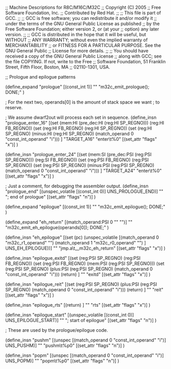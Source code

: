 ;; Machine Descriptions for R8C/M16C/M32C
;; Copyright (C) 2005
;; Free Software Foundation, Inc.
;; Contributed by Red Hat.
;;
;; This file is part of GCC.
;;
;; GCC is free software; you can redistribute it and/or modify it
;; under the terms of the GNU General Public License as published
;; by the Free Software Foundation; either version 2, or (at your
;; option) any later version.
;;
;; GCC is distributed in the hope that it will be useful, but WITHOUT
;; ANY WARRANTY; without even the implied warranty of MERCHANTABILITY
;; or FITNESS FOR A PARTICULAR PURPOSE.  See the GNU General Public
;; License for more details.
;;
;; You should have received a copy of the GNU General Public License
;; along with GCC; see the file COPYING.  If not, write to the Free
;; Software Foundation, 51 Franklin Street, Fifth Floor, Boston, MA
;; 02110-1301, USA.

;; Prologue and epilogue patterns

(define_expand "prologue"
  [(const_int 1)]
  ""
  "m32c_emit_prologue(); DONE;"
  )

; For the next two, operands[0] is the amount of stack space we want
; to reserve.

; We assume dwarf2out will process each set in sequence.
(define_insn "prologue_enter_16"
  [(set (mem:HI (pre_dec:HI (reg:HI SP_REGNO)))
        (reg:HI FB_REGNO))
   (set (reg:HI FB_REGNO)
        (reg:HI SP_REGNO))
   (set (reg:HI SP_REGNO)
        (minus:HI (reg:HI SP_REGNO)
                   (match_operand 0 "const_int_operand" "i")))
   ]
  "TARGET_A16"
  "enter\t%0"
  [(set_attr "flags" "x")]
  )

(define_insn "prologue_enter_24"
  [(set (mem:SI (pre_dec:PSI (reg:PSI SP_REGNO)))
        (reg:SI FB_REGNO))
   (set (reg:PSI FB_REGNO)
        (reg:PSI SP_REGNO))
   (set (reg:PSI SP_REGNO)
        (minus:PSI (reg:PSI SP_REGNO)
                   (match_operand 0 "const_int_operand" "i")))
   ]
  "TARGET_A24"
  "enter\t%0"
  [(set_attr "flags" "x")]
  )

; Just a comment, for debugging the assembler output.
(define_insn "prologue_end"
  [(unspec_volatile [(const_int 0)] UNS_PROLOGUE_END)]
  ""
  "; end of prologue"
  [(set_attr "flags" "n")]
  )



(define_expand "epilogue"
  [(const_int 1)]
  ""
  "m32c_emit_epilogue(); DONE;"
  )

(define_expand "eh_return"
  [(match_operand:PSI 0 "" "")]
  ""
  "m32c_emit_eh_epilogue(operands[0]); DONE;"
  )

(define_insn "eh_epilogue"
  [(set (pc)
        (unspec_volatile [(match_operand 0 "m32c_r1_operand" "")
                          (match_operand 1 "m32c_r0_operand" "")
                          ] UNS_EH_EPILOGUE))]
  ""
  "jmp.a\t__m32c_eh_return"
  [(set_attr "flags" "x")]
  )

(define_insn "epilogue_exitd"
  [(set (reg:PSI SP_REGNO)
        (reg:PSI FB_REGNO))
   (set (reg:PSI FB_REGNO)
        (mem:PSI (reg:PSI SP_REGNO)))
   (set (reg:PSI SP_REGNO)
        (plus:PSI (reg:PSI SP_REGNO)
              (match_operand 0 "const_int_operand" "i")))
   (return)
   ]
  ""
  "exitd"
  [(set_attr "flags" "x")]
  )

(define_insn "epilogue_reit"
  [(set (reg:PSI SP_REGNO)
        (plus:PSI (reg:PSI SP_REGNO)
              (match_operand 0 "const_int_operand" "i")))
   (return)
   ]
  ""
  "reit"
  [(set_attr "flags" "x")]
  )

(define_insn "epilogue_rts"
  [(return)
   ]
  ""
  "rts"
  [(set_attr "flags" "x")]
  )

(define_insn "epilogue_start"
  [(unspec_volatile [(const_int 0)] UNS_EPILOGUE_START)]
  ""
  "; start of epilogue"
  [(set_attr "flags" "n")]
  )


; These are used by the prologue/epilogue code.

(define_insn "pushm"
  [(unspec [(match_operand 0 "const_int_operand" "i")] UNS_PUSHM)]
  ""
  "pushm\t%p0"
  [(set_attr "flags" "n")]
  )

(define_insn "popm"
  [(unspec [(match_operand 0 "const_int_operand" "i")] UNS_POPM)]
  ""
  "popm\t%p0"
  [(set_attr "flags" "n")]
  )
